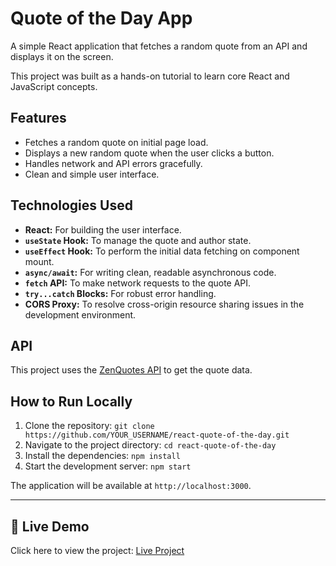 # Quote of the Day App

A simple React application that fetches a random quote from an API and displays it on the screen.

This project was built as a hands-on tutorial to learn core React and JavaScript concepts.

## Features

- Fetches a random quote on initial page load.
- Displays a new random quote when the user clicks a button.
- Handles network and API errors gracefully.
- Clean and simple user interface.

## Technologies Used

- **React:** For building the user interface.
- **`useState` Hook:** To manage the quote and author state.
- **`useEffect` Hook:** To perform the initial data fetching on component mount.
- **`async/await`:** For writing clean, readable asynchronous code.
- **`fetch` API:** To make network requests to the quote API.
- **`try...catch` Blocks:** For robust error handling.
- **CORS Proxy:** To resolve cross-origin resource sharing issues in the development environment.

## API

This project uses the [ZenQuotes API](https://zenquotes.io/) to get the quote data.

## How to Run Locally

1.  Clone the repository:
    `git clone https://github.com/YOUR_USERNAME/react-quote-of-the-day.git`
2.  Navigate to the project directory:
    `cd react-quote-of-the-day`
3.  Install the dependencies:
    `npm install`
4.  Start the development server:
    `npm start`

The application will be available at `http://localhost:3000`.

---
## 🚀 Live Demo
Click here to view the project: [Live Project](https://ladysquoteoftheday.netlify.app/)
